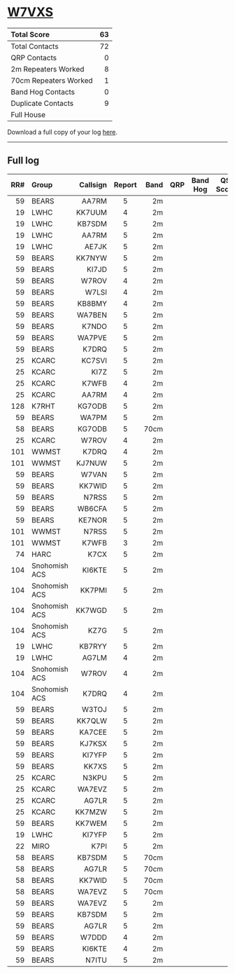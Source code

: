 # [W7VXS](https://www.qrz.com/db/W7VXS)

| Total Score           |   63 |
|:----------------------|-----:|
| Total Contacts        |   72 |
| QRP Contacts          |    0 |
| 2m Repeaters Worked   |    8 |
| 70cm Repeaters Worked |    1 |
| Band Hog Contacts     |    0 |
| Duplicate Contacts    |    9 |
| Full House            |      |

Download a full copy of your log [here](/results/W7VXS/log.csv).

---

## Full log


|   RR# | Group         |   Callsign |  Report  |   Band |  QRP  |  Band Hog  |   QSO Score |
|------:|:--------------|-----------:|:--------:|-------:|:-----:|:----------:|------------:|
|    59 | BEARS         |      AA7RM |    5     |     2m |       |            |           1 |
|    19 | LWHC          |     KK7UUM |    4     |     2m |       |            |           1 |
|    19 | LWHC          |     KB7SDM |    5     |     2m |       |            |           1 |
|    19 | LWHC          |      AA7RM |    5     |     2m |       |            |           1 |
|    19 | LWHC          |      AE7JK |    5     |     2m |       |            |           1 |
|    59 | BEARS         |     KK7NYW |    5     |     2m |       |            |           1 |
|    59 | BEARS         |      KI7JD |    5     |     2m |       |            |           1 |
|    59 | BEARS         |      W7ROV |    4     |     2m |       |            |           1 |
|    59 | BEARS         |      W7LSI |    4     |     2m |       |            |           1 |
|    59 | BEARS         |     KB8BMY |    4     |     2m |       |            |           1 |
|    59 | BEARS         |     WA7BEN |    5     |     2m |       |            |           1 |
|    59 | BEARS         |      K7NDO |    5     |     2m |       |            |           1 |
|    59 | BEARS         |     WA7PVE |    5     |     2m |       |            |           1 |
|    59 | BEARS         |      K7DRQ |    5     |     2m |       |            |           1 |
|    25 | KCARC         |     KC7SVI |    5     |     2m |       |            |           1 |
|    25 | KCARC         |       KI7Z |    5     |     2m |       |            |           1 |
|    25 | KCARC         |      K7WFB |    4     |     2m |       |            |           1 |
|    25 | KCARC         |      AA7RM |    4     |     2m |       |            |           1 |
|   128 | K7RHT         |     KG7ODB |    5     |     2m |       |            |           1 |
|    59 | BEARS         |      WA7PM |    5     |     2m |       |            |           1 |
|    58 | BEARS         |     KG7ODB |    5     |   70cm |       |            |           1 |
|    25 | KCARC         |      W7ROV |    4     |     2m |       |            |           1 |
|   101 | WWMST         |      K7DRQ |    4     |     2m |       |            |           1 |
|   101 | WWMST         |     KJ7NUW |    5     |     2m |       |            |           1 |
|    59 | BEARS         |      W7VAN |    5     |     2m |       |            |           1 |
|    59 | BEARS         |     KK7WID |    5     |     2m |       |            |           1 |
|    59 | BEARS         |      N7RSS |    5     |     2m |       |            |           1 |
|    59 | BEARS         |     WB6CFA |    5     |     2m |       |            |           1 |
|    59 | BEARS         |     KE7NOR |    5     |     2m |       |            |           1 |
|   101 | WWMST         |      N7RSS |    5     |     2m |       |            |           1 |
|   101 | WWMST         |      K7WFB |    3     |     2m |       |            |           1 |
|    74 | HARC          |       K7CX |    5     |     2m |       |            |           1 |
|   104 | Snohomish ACS |     KI6KTE |    5     |     2m |       |            |           1 |
|   104 | Snohomish ACS |     KK7PMI |    5     |     2m |       |            |           1 |
|   104 | Snohomish ACS |     KK7WGD |    5     |     2m |       |            |           1 |
|   104 | Snohomish ACS |       KZ7G |    5     |     2m |       |            |           1 |
|    19 | LWHC          |     KB7RYY |    5     |     2m |       |            |           1 |
|    19 | LWHC          |      AG7LM |    4     |     2m |       |            |           1 |
|   104 | Snohomish ACS |      W7ROV |    4     |     2m |       |            |           1 |
|   104 | Snohomish ACS |      K7DRQ |    4     |     2m |       |            |           1 |
|    59 | BEARS         |      W3TOJ |    5     |     2m |       |            |           1 |
|    59 | BEARS         |     KK7QLW |    5     |     2m |       |            |           1 |
|    59 | BEARS         |     KA7CEE |    5     |     2m |       |            |           1 |
|    59 | BEARS         |     KJ7KSX |    5     |     2m |       |            |           1 |
|    59 | BEARS         |     KI7YFP |    5     |     2m |       |            |           1 |
|    59 | BEARS         |      KK7XS |    5     |     2m |       |            |           1 |
|    25 | KCARC         |      N3KPU |    5     |     2m |       |            |           1 |
|    25 | KCARC         |     WA7EVZ |    5     |     2m |       |            |           1 |
|    25 | KCARC         |      AG7LR |    5     |     2m |       |            |           1 |
|    25 | KCARC         |     KK7MZW |    5     |     2m |       |            |           1 |
|    59 | BEARS         |     KK7WEM |    5     |     2m |       |            |           1 |
|    19 | LWHC          |     KI7YFP |    5     |     2m |       |            |           1 |
|    22 | MIRO          |       K7PI |    5     |     2m |       |            |           1 |
|    58 | BEARS         |     KB7SDM |    5     |   70cm |       |            |           1 |
|    58 | BEARS         |      AG7LR |    5     |   70cm |       |            |           1 |
|    58 | BEARS         |     KK7WID |    5     |   70cm |       |            |           1 |
|    58 | BEARS         |     WA7EVZ |    5     |   70cm |       |            |           1 |
|    59 | BEARS         |     WA7EVZ |    5     |     2m |       |            |           1 |
|    59 | BEARS         |     KB7SDM |    5     |     2m |       |            |           1 |
|    59 | BEARS         |      AG7LR |    5     |     2m |       |            |           1 |
|    59 | BEARS         |      W7DDD |    4     |     2m |       |            |           1 |
|    59 | BEARS         |     KI6KTE |    4     |     2m |       |            |           1 |
|    59 | BEARS         |      N7ITU |    5     |     2m |       |            |           1 |
